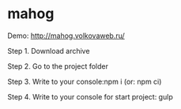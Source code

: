 # mahog

Demo: http://mahog.volkovaweb.ru/

Step 1. Download archive 

Step 2. Go to the project folder

Step 3. Write to your console:npm i (or: npm ci)

Step 4. Write to your console for start project: gulp
